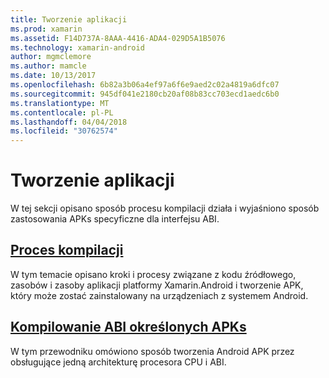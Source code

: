 ```yaml
---
title: Tworzenie aplikacji
ms.prod: xamarin
ms.assetid: F14D737A-8AAA-4416-ADA4-029D5A1B5076
ms.technology: xamarin-android
author: mgmclemore
ms.author: mamcle
ms.date: 10/13/2017
ms.openlocfilehash: 6b82a3b06a4ef97a6f6e9aed2c02a4819a6dfc07
ms.sourcegitcommit: 945df041e2180cb20af08b83cc703ecd1aedc6b0
ms.translationtype: MT
ms.contentlocale: pl-PL
ms.lasthandoff: 04/04/2018
ms.locfileid: "30762574"
---
```

# <a name="building-apps"></a>Tworzenie aplikacji

W tej sekcji opisano sposób procesu kompilacji działa i wyjaśniono sposób zastosowania APKs specyficzne dla interfejsu ABI.



##  <a name="build-processandroiddeploy-testbuilding-appsbuild-processmd"></a>[Proces kompilacji](~/android/deploy-test/building-apps/build-process.md)

W tym temacie opisano kroki i procesy związane z kodu źródłowego, zasobów i zasoby aplikacji platformy Xamarin.Android i tworzenie APK, który może zostać zainstalowany na urządzeniach z systemem Android.


##  <a name="building-abi-specific-apksandroiddeploy-testbuilding-appsabi-specific-apksmd"></a>[Kompilowanie ABI określonych APKs](~/android/deploy-test/building-apps/abi-specific-apks.md)

W tym przewodniku omówiono sposób tworzenia Android APK przez obsługujące jedną architekturę procesora CPU i ABI.

